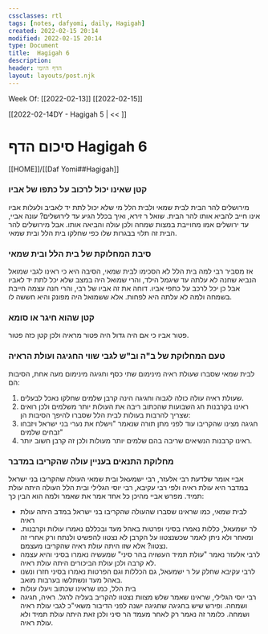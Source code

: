 ```yaml
---
cssclasses: rtl
tags: [notes, dafyomi, daily, Hagigah] 
created: 2022-02-15 20:14
modified: 2022-02-15 20:14
type: Document
title:  Hagigah 6
description:
header: הדף היומי 
layout: layouts/post.njk
---
```

Week Of: [[2022-02-13]]
[[2022-02-15]]

[[2022-02-14DY - Hagigah 5 | << ]] 

# סיכום הדף  Hagigah 6

[[HOME]]/[[Daf Yomi##Hagigah]]

### קטן שאינו יכול לרכוב על כתפו של אביו
מירושלים להר הבית לבית שמאי ולבית הלל מי שלא יכול לתת יד לאביב ולעלות אביו אינו חייב להביא אותו להר הבית.
שואל ר זירא, ואיך בכלל הגיע עד לירושלים? עונה אביי, עד ירושלים אמו מחוייבת במצות שמחה ולכן עולה והביאה אותו. אבל מירושלים להר הבית זה תלוי בבגרות שלו כפי שחלקו בית הלל ובית שמאי.
### סיבת המחלוקת של בית הלל ובית שמאי
אז מסביר רבי למה בית הלל לא הסכימו לבית שמאי, הסיבה היא כי ראינו לגבי שמואל הנביא שחנה לא עלתה עד שיגמל הילד, והרי שמואל היה במצב שלא יכל לתת יד לאביו אבל כן יכל לרכב על כתפי אביו. 
דוחה את זה אביו של רבי, והרי חנה עצמה חייבת בשמחה ולמה לא עלתה היא לפחות. אלא ששמואל היה מפונק והיא חששה לו.
### קטן שהוא חיגר או סומא
פטור אביו כי אם היה גדול היה פטור מראיה ולכן קטן כזה פטור.
### טעם המחלוקת של ב"ה וב"ש לגבי שווי החגיגה ועולת הראיה
לבית שמאי שסברו שעולת ראיה מינימום שתי כסף וחגיגה מינימום מעה אחת, הסיבות הם:
1. שעולת ראיה עולה כולה לגבוה וחגיגה הינה קרבן שלמים שחלקו נאכל לבעלים.
2. ראינו בקרבנות חג השבועות שהכתוב ריבה את העולות יותר משלמים ולכן רואים שצריך להרבות בעולות
לבית הלל שסברו להיפך הסיבות הן:
1. חגיגה מצינו שהקריבו עוד לפני מתן תורה שנאמר "וישלח את נערי בני ישראל ויזבחו זבחים שלמים"
2. ראינו קרבנות הנשיאים שריבה בהם שלמים יותר מעולות ולכן זה קרבן חשוב יותר.
### מחלוקת התנאים בעניין עולה שהקריבו במדבר
אביי אומר שלדעת רבי אלעזר, רבי ישמעאל ובית שמאי העולה שהקריבו בני ישראל במדבר היא עולת ראיה
ולפי רבי עקיבא, רבי יוסי הגלילי ובית הלל העולה היתה עולת תמיד.
מפרש אביי מהיכן כל אחד אמר את שאמר ולמה הוא הבין כך:
- לבית שמאי, כמו שראינו שסברו שהעולה שהקריבו בני ישראל במדב היתה עולת ראיה
- לר ישמעאל, כללות נאמרו בסיני ופרטות באהל מעד ובכללם נאמרו עולות וקרבנות. ומאחר ולא ניתן לאמר שכשנצטוו על הקרבן לא נצטוו להפשיט ולנתח ורק אחרי זה נצטוו? אלא שזו היתה עולת ראיה שהקריבו מעצמם.
- לרבי אלעזר נאמר "עולת תמיד העשויה בהר סיני" שמעשיה נאמרו בסיני והיא עצמה לא קרבה ולכן עולת הביכורים היתה עולת ראיה. 
- לרבי עקיבא שחלק על ר ישמעאל, גם הכללות וגם הפרטות נאמרו בסיני חזרו ונשנו באהל מעד ונשתלשו בערבות מואב.
- בית הלל, כמו שראינו שכתוב ויעלו עולות 
- רבי יוסי הגלילי, שראינו שאמר שלש מצוות נצטוו להקריב בעליה לרגל. ראיה, חגיגה ושמחה. ופירש שיש בחגיגה שחגיגה ישנה לפני הדיבור משאי"כ לגבי עולת ראיה ושמחה. כלומר זה נאמר רק לאחר מעמד הר סיני ולכן זאת היתה עולת תמיד ולא עולת ראיה. 


